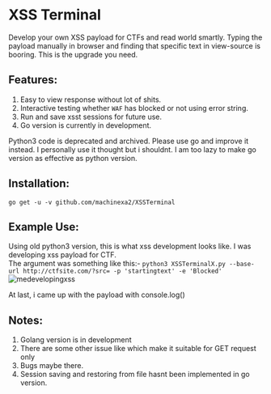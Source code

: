 # XSS Terminal

Develop your own XSS payload for CTFs and read world smartly. Typing the payload manually in browser and finding that specific text in view-source is booring. This is the upgrade you need.

## Features:
1. Easy to view response without lot of shits.
2. Interactive testing whether `WAF` has blocked or not using error string.
3. Run and save xsst sessions for future use.
4. Go version is currently in development.

Python3 code is deprecated and archived. Please use go and improve it instead. I personally use it thought but i shouldnt. I am too lazy to make go version as effective as python version. 

## Installation:
`go get -u -v github.com/machinexa2/XSSTerminal`

## Example Use:
Using old python3 version, this is what xss development looks like. I was developing xss payload for CTF.  
The argument was something like this:- `python3 XSSTerminalX.py --base-url http://ctfsite.com/?src= -p 'startingtext' -e 'Blocked'`
![medevelopingxss](https://cdn.discordapp.com/attachments/741721459520438396/751493373587750962/unknown.png)  

At last, i came up with the payload with console.log()
## Notes:
1. Golang version is in development
2. There are some other issue like which make it suitable for GET request only
3. Bugs maybe there.
4. Session saving and restoring from file hasnt been implemented in go version.
